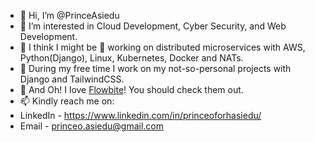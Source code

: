 - 👋 Hi, I’m @PrinceAsiedu
- 👀 I’m interested in Cloud Development, Cyber Security, and Web Development.
- 🌱 I think I might be 🤔 working on distributed microservices with AWS, Python(Django), Linux, Kubernetes, Docker and NATs.
- 💞️ During my free time I work on my not-so-personal projects with Django and TailwindCSS.
- 🤗 And Oh! I love [Flowbite](https://www.flowbite.com)! You should check them out.
- 📫 Kindly reach me on:
-   LinkedIn - https://www.linkedin.com/in/princeoforhasiedu/
-   Email    - princeo.asiedu@gmail.com
<!---
PrinceAsiedu/PrinceAsiedu is a ✨ special ✨ repository because its `README.md` (this file) appears on your GitHub profile.
You can click the Preview link to take a look at your changes.
--->
